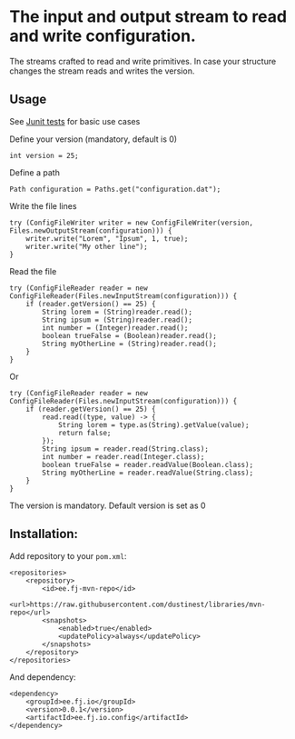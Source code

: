 # The input and output stream to read and write configuration.

The streams crafted to read and write primitives. In case your structure changes the stream reads and writes the version.

## Usage

See [Junit tests](src/test/java/ee/fj/io/config/ConfigFileTest.java) for basic use cases

Define your version (mandatory, default is 0)

	int version = 25;


Define a path

	Path configuration = Paths.get("configuration.dat");

Write the file lines


	try (ConfigFileWriter writer = new ConfigFileWriter(version, Files.newOutputStream(configuration))) {
		writer.write("Lorem", "Ipsum", 1, true);
		writer.write("My other line");
	}



Read the file


	try (ConfigFileReader reader = new ConfigFileReader(Files.newInputStream(configuration))) {
		if (reader.getVersion() == 25) {
			String lorem = (String)reader.read();
			String ipsum = (String)reader.read();
			int number = (Integer)reader.read();
			boolean trueFalse = (Boolean)reader.read();
			String myOtherLine = (String)reader.read();
		}
	}

Or 

	try (ConfigFileReader reader = new ConfigFileReader(Files.newInputStream(configuration))) {
		if (reader.getVersion() == 25) {
			read.read((type, value) -> {
				String lorem = type.as(String).getValue(value);
				return false;
			});
			String ipsum = reader.read(String.class);
			int number = reader.read(Integer.class);
			boolean trueFalse = reader.readValue(Boolean.class);
			String myOtherLine = reader.readValue(String.class);
		}
	}

The version is mandatory. Default version is set as 0

## Installation:

Add repository to your ``pom.xml``:

	<repositories>
		<repository>
			<id>ee.fj-mvn-repo</id>
			<url>https://raw.githubusercontent.com/dustinest/libraries/mvn-repo</url>
			<snapshots>
				<enabled>true</enabled>
				<updatePolicy>always</updatePolicy>
			</snapshots>
		</repository>
	</repositories>

And dependency:

	<dependency>
		<groupId>ee.fj.io</groupId>
		<version>0.0.1</version>
		<artifactId>ee.fj.io.config</artifactId>
	</dependency>
